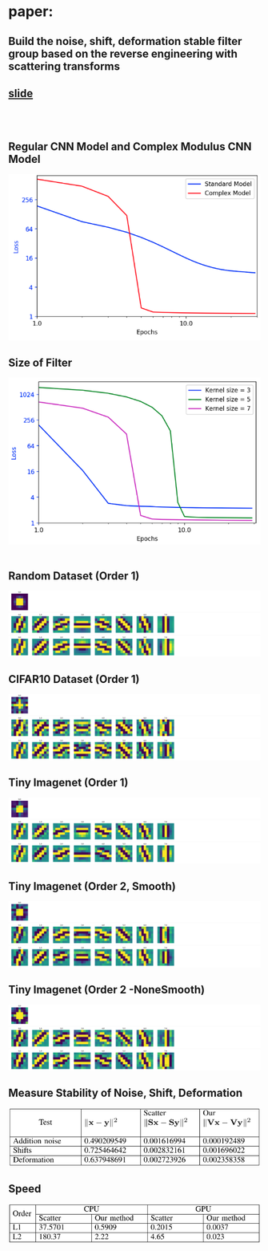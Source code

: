 # paper:
<h2>Build the noise, shift, deformation stable filter group based on the reverse engineering with scattering transforms</h2>
<h2><a href="https://docs.google.com/presentation/d/e/2PACX-1vQx2u1m8VT05y0rpVv1l0akFa_2HxtGkU6O54JayVceKY0TC8MTlp_xe7f2WgfwDZP5nAeVzmeeSt2H/pub?start=false&loop=false&delayms=3000">slide</a></h2>

<br>
<br>
<h2>Regular CNN Model and Complex Modulus CNN Model </h2>
<img src="https://github.com/ddthuan/paper3/blob/master/image/results/vsModel.png" /></a><br>

<h2>Size of Filter</h2>
<img src = "https://github.com/ddthuan/paper3/blob/master/image/results/kernelSize.png" /></a><br>
<br>


<h2>Random Dataset (Order 1)</h2>
<a href="https://github.com/ddthuan/paper3/blob/master/test/csv/order1_random_phi.csv"><img src="https://github.com/ddthuan/paper3/blob/master/image/random_phi.png" /></a></br>
<img src="https://github.com/ddthuan/paper3/blob/master/image/random_psi_real.png" /></br>
<img src="https://github.com/ddthuan/paper3/blob/master/image/random_psi_imag.png" /></br>

<h2>CIFAR10 Dataset (Order 1)</h2>
<a href="https://github.com/ddthuan/paper3/blob/master/test/csv/order1_cifar10_phi.csv"><img src="https://github.com/ddthuan/paper3/blob/master/image/cifar_phi.png" /></a></br>
<img src="https://github.com/ddthuan/paper3/blob/master/image/cifar_psi_real.png" /></br>
<img src="https://github.com/ddthuan/paper3/blob/master/image/cifar_psi_imag.png" /></br>

<h2>Tiny Imagenet (Order 1)</h2>
<a href="https://github.com/ddthuan/paper3/blob/master/test/csv/order1_imagenet_phi.csv"><img src="https://github.com/ddthuan/paper3/blob/master/image/restnet_phi.png" /></a></br>
<img src="https://github.com/ddthuan/paper3/blob/master/image/restnet_psi_real.png" /></br>
<img src="https://github.com/ddthuan/paper3/blob/master/image/restnet_psi_imag.png" /></br>

<h2>Tiny Imagenet (Order 2, Smooth)</h2>
<a href="https://github.com/ddthuan/paper3/blob/master/test/csv/order2_imagenet_smooth_phi.csv"><img src="https://github.com/ddthuan/paper3/blob/master/image/order2/imagenet_phi.png" /></a></br>
<img src="https://github.com/ddthuan/paper3/blob/master/image/order2/imagenet_psi_real.png" /></br>
<img src="https://github.com/ddthuan/paper3/blob/master/image/order2/imagenet_psi_imag.png" /></br>

<h2>Tiny Imagenet (Order 2 -NoneSmooth)</h2>
<a href="https://github.com/ddthuan/paper3/blob/master/test/csv/order2_imagenet_nonesmooth_phi.csv"><img src="https://github.com/ddthuan/paper3/blob/master/image/order2/imagenetNone_phi.png" /></a></br>
<img src="https://github.com/ddthuan/paper3/blob/master/image/order2/imagenetNone_psi_real.png" /></br>
<img src="https://github.com/ddthuan/paper3/blob/master/image/order2/imagenetNone_psi_imag.png" /></br>


<h2>Measure Stability of Noise, Shift, Deformation</h2>
<img src="https://github.com/ddthuan/paper3/blob/master/image/results/stability.png" /></br>

<h2>Speed</h2>
<img src = "https://github.com/ddthuan/paper3/blob/master/image/results/speed.png" /><br>
